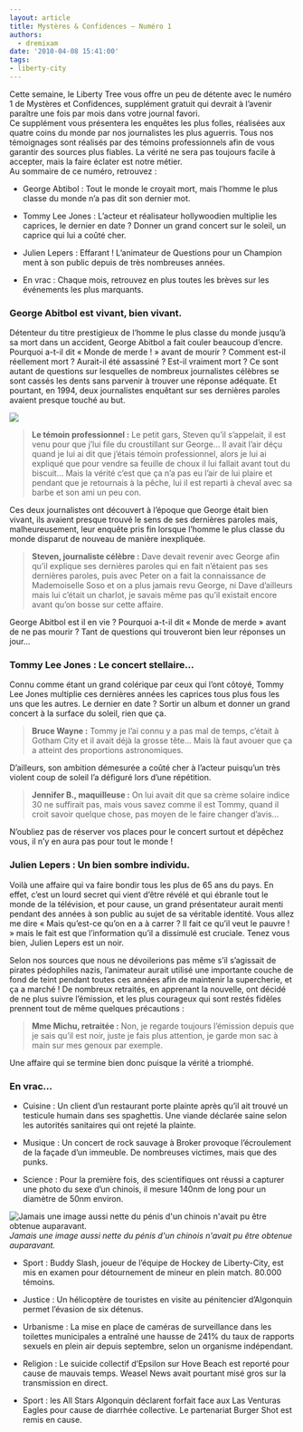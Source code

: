 ```yaml
---
layout: article
title: Mystères & Confidences – Numéro 1
authors:
  - dremixam
date: '2010-04-08 15:41:00'
tags:
- liberty-city
---
```


Cette semaine, le Liberty Tree vous offre un peu de détente avec le numéro 1 de Mystères et Confidences, supplément gratuit qui devrait à l’avenir paraître une fois par mois dans votre journal favori.  
Ce supplément vous présentera les enquêtes les plus folles, réalisées aux quatre coins du monde par nos journalistes les plus aguerris. Tous nos témoignages sont réalisés par des témoins professionnels afin de vous garantir des sources plus fiables. La vérité ne sera pas toujours facile à accepter, mais la faire éclater est notre métier.  
Au sommaire de ce numéro, retrouvez :

- George Abtibol : Tout le monde le croyait mort, mais l’homme le plus classe du monde n’a pas dit son dernier mot.

- Tommy Lee Jones : L’acteur et réalisateur hollywoodien multiplie les caprices, le dernier en date ? Donner un grand concert sur le soleil, un caprice qui lui a coûté cher.

- Julien Lepers : Effarant ! L’animateur de Questions pour un Champion ment à son public depuis de très nombreuses années.

- En vrac : Chaque mois, retrouvez en plus toutes les brèves sur les événements les plus marquants.

### George Abitbol est vivant, bien vivant.

Détenteur du titre prestigieux de l’homme le plus classe du monde jusqu’à sa mort dans un accident, George Abitbol a fait couler beaucoup d’encre. Pourquoi a-t-il dit « Monde de merde ! » avant de mourir ? Comment est-il réellement mort ? Aurait-il été assassiné ? Est-il vraiment mort ? Ce sont autant de questions sur lesquelles de nombreux journalistes célèbres se sont cassés les dents sans parvenir à trouver une réponse adéquate. Et pourtant, en 1994, deux journalistes enquêtant sur ses dernières paroles avaient presque touché au but.

![](/content/images/2007/06/mysteres-confidences.png)

> **Le témoin professionnel :** Le petit gars, Steven qu’il s’appelait, il est venu pour que j’lui file du croustillant sur George… Il avait l’air déçu quand je lui ai dit que j’étais témoin professionnel, alors je lui ai expliqué que pour vendre sa feuille de choux il lui fallait avant tout du biscuit… Mais la vérité c’est que ça n’a pas eu l’air de lui plaire et pendant que je retournais à la pêche, lui il est reparti à cheval avec sa barbe et son ami un peu con.

Ces deux journalistes ont découvert à l’époque que George était bien vivant, ils avaient presque trouvé le sens de ses dernières paroles mais, malheureusement, leur enquête pris fin lorsque l’homme le plus classe du monde disparut de nouveau de manière inexpliquée.

> **Steven, journaliste célèbre :** Dave devait revenir avec George afin qu’il explique ses dernières paroles qui en fait n’étaient pas ses dernières paroles, puis avec Peter on a fait la connaissance de Mademoiselle Soso et on a plus jamais revu George, ni Dave d’ailleurs mais lui c’était un charlot, je savais même pas qu’il existait encore avant qu’on bosse sur cette affaire.

George Abitbol est il en vie ? Pourquoi a-t-il dit « Monde de merde » avant de ne pas mourir ? Tant de questions qui trouveront bien leur réponses un jour…

### Tommy Lee Jones : Le concert stellaire…

Connu comme étant un grand colérique par ceux qui l’ont côtoyé, Tommy Lee Jones multiplie ces dernières années les caprices tous plus fous les uns que les autres. Le dernier en date ? Sortir un album et donner un grand concert à la surface du soleil, rien que ça.

> **Bruce Wayne :** Tommy je l’ai connu y a pas mal de temps, c’était à Gotham City et il avait déjà la grosse tête… Mais là faut avouer que ça a atteint des proportions astronomiques.

D’ailleurs, son ambition démesurée a coûté cher à l’acteur puisqu’un très violent coup de soleil l’a défiguré lors d’une répétition.

> **Jennifer B., maquilleuse :** On lui avait dit que sa crème solaire indice 30 ne suffirait pas, mais vous savez comme il est Tommy, quand il croit savoir quelque chose, pas moyen de le faire changer d’avis…

N’oubliez pas de réserver vos places pour le concert surtout et dépêchez vous, il n’y en aura pas pour tout le monde !

### Julien Lepers : Un bien sombre individu.

Voilà une affaire qui va faire bondir tous les plus de 65 ans du pays. En effet, c’est un lourd secret qui vient d’être révélé et qui ébranle tout le monde de la télévision, et pour cause, un grand présentateur aurait menti pendant des années à son public au sujet de sa véritable identité. Vous allez me dire « Mais qu’est-ce qu’on en a à carrer ? Il fait ce qu’il veut le pauvre ! » mais le fait est que l’information qu’il a dissimulé est cruciale. Tenez vous bien, Julien Lepers est un noir.

Selon nos sources que nous ne dévoilerions pas même s’il s’agissait de pirates pédophiles nazis, l’animateur aurait utilisé une importante couche de fond de teint pendant toutes ces années afin de maintenir la supercherie, et ça a marché ! De nombreux retraités, en apprenant la nouvelle, ont décidé de ne plus suivre l’émission, et les plus courageux qui sont restés fidèles prennent tout de même quelques précautions :

> **Mme Michu, retraitée :** Non, je regarde toujours l’émission depuis que je sais qu’il est noir, juste je fais plus attention, je garde mon sac à main sur mes genoux par exemple.

Une affaire qui se termine bien donc puisque la vérité a triomphé.

### En vrac…

- Cuisine : Un client d’un restaurant porte plainte après qu’il ait trouvé un testicule humain dans ses spaghettis. Une viande déclarée saine selon les autorités sanitaires qui ont rejeté la plainte.

- Musique : Un concert de rock sauvage à Broker provoque l’écroulement de la façade d’un immeuble. De nombreuses victimes, mais que des punks.

- Science : Pour la première fois, des scientifiques ont réussi a capturer une photo du sexe d’un chinois, il mesure 140nm de long pour un diamètre de 50nm environ.

![Jamais une image aussi nette du pénis d'un chinois n'avait pu être obtenue auparavant.](/content/images/2007/06/TEMWang.jpeg)
_Jamais une image aussi nette du pénis d'un chinois n'avait pu être obtenue auparavant._

- Sport : Buddy Slash, joueur de l’équipe de Hockey de Liberty-City, est mis en examen pour détournement de mineur en plein match. 80.000 témoins.

- Justice : Un hélicoptère de touristes en visite au pénitencier d’Algonquin permet l’évasion de six détenus.

- Urbanisme : La mise en place de caméras de surveillance dans les toilettes municipales a entraîné une hausse de 241% du taux de rapports sexuels en plein air depuis septembre, selon un organisme indépendant.

- Religion : Le suicide collectif d’Epsilon sur Hove Beach est reporté pour cause de mauvais temps. Weasel News avait pourtant misé gros sur la transmission en direct.

- Sport : les All Stars Algonquin déclarent forfait face aux Las Venturas Eagles pour cause de diarrhée collective. Le partenariat Burger Shot est remis en cause.